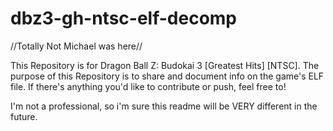 # dbz3-gh-ntsc-elf-decomp

//Totally Not Michael was here//

This Repository is for Dragon Ball Z: Budokai 3 [Greatest Hits] [NTSC]. The purpose of this Repository is to share and document info on the game's ELF file. If there's anything you'd like to contribute or push, feel free to!

I'm not a professional, so i'm sure this readme will be VERY different in the future. 
